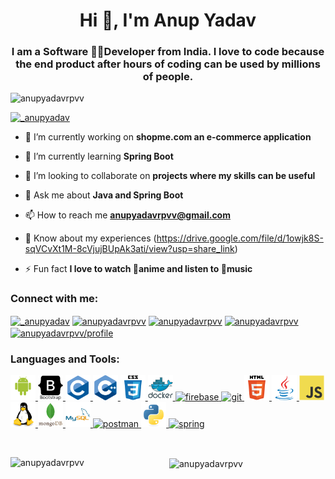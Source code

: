 <h1 align="center">Hi 👋, I'm Anup Yadav</h1>
<h3 align="center">I am a Software 🧑‍💻Developer from India. I love to code because the end product after hours of coding can be used by millions of people.</h3>

<p align="left"> <img src="https://komarev.com/ghpvc/?username=anupyadavrpvv&label=Profile%20views&color=0e75b6&style=flat" alt="anupyadavrpvv" /> </p>

<p align="left"> <a href="https://twitter.com/_anupyadav" target="blank"><img src="https://img.shields.io/twitter/follow/_anupyadav?logo=twitter&style=for-the-badge" alt="_anupyadav" /></a> </p>

- 🔭 I’m currently working on **shopme.com an e-commerce application**

- 🌱 I’m currently learning **Spring Boot**

- 👯 I’m looking to collaborate on **projects where my skills can be useful**

- 💬 Ask me about **Java and Spring Boot**

- 📫 How to reach me **anupyadavrpvv@gmail.com**

- 📄 Know about my experiences (https://drive.google.com/file/d/1owjk8S-sqVCvXt1M-8cVjujBUpAk3ati/view?usp=share_link)

- ⚡ Fun fact **I love to watch 👺anime and listen to 🎵music**

<h3 align="left">Connect with me:</h3>
<p align="left">
<a href="https://twitter.com/_anupyadav" target="blank"><img align="center" src="https://raw.githubusercontent.com/rahuldkjain/github-profile-readme-generator/master/src/images/icons/Social/twitter.svg" alt="_anupyadav" height="30" width="40" /></a>
<a href="https://linkedin.com/in/anupyadavrpvv" target="blank"><img align="center" src="https://raw.githubusercontent.com/rahuldkjain/github-profile-readme-generator/master/src/images/icons/Social/linked-in-alt.svg" alt="anupyadavrpvv" height="30" width="40" /></a>
<a href="https://fb.com/anupyadavrpvv" target="blank"><img align="center" src="https://raw.githubusercontent.com/rahuldkjain/github-profile-readme-generator/master/src/images/icons/Social/facebook.svg" alt="anupyadavrpvv" height="30" width="40" /></a>
<a href="https://www.leetcode.com/anupyadavrpvv" target="blank"><img align="center" src="https://raw.githubusercontent.com/rahuldkjain/github-profile-readme-generator/master/src/images/icons/Social/leet-code.svg" alt="anupyadavrpvv" height="30" width="40" /></a>
<a href="https://auth.geeksforgeeks.org/user/anupyadavrpvv/profile" target="blank"><img align="center" src="https://raw.githubusercontent.com/rahuldkjain/github-profile-readme-generator/master/src/images/icons/Social/geeks-for-geeks.svg" alt="anupyadavrpvv/profile" height="30" width="40" /></a>
</p>

<h3 align="left">Languages and Tools:</h3>
<p align="left"> <a href="https://developer.android.com" target="_blank" rel="noreferrer"> <img src="https://raw.githubusercontent.com/devicons/devicon/master/icons/android/android-original-wordmark.svg" alt="android" width="40" height="40"/> </a> <a href="https://getbootstrap.com" target="_blank" rel="noreferrer"> <img src="https://raw.githubusercontent.com/devicons/devicon/master/icons/bootstrap/bootstrap-plain-wordmark.svg" alt="bootstrap" width="40" height="40"/> </a> <a href="https://www.cprogramming.com/" target="_blank" rel="noreferrer"> <img src="https://raw.githubusercontent.com/devicons/devicon/master/icons/c/c-original.svg" alt="c" width="40" height="40"/> </a> <a href="https://www.w3schools.com/cpp/" target="_blank" rel="noreferrer"> <img src="https://raw.githubusercontent.com/devicons/devicon/master/icons/cplusplus/cplusplus-original.svg" alt="cplusplus" width="40" height="40"/> </a> <a href="https://www.w3schools.com/css/" target="_blank" rel="noreferrer"> <img src="https://raw.githubusercontent.com/devicons/devicon/master/icons/css3/css3-original-wordmark.svg" alt="css3" width="40" height="40"/> </a> <a href="https://www.docker.com/" target="_blank" rel="noreferrer"> <img src="https://raw.githubusercontent.com/devicons/devicon/master/icons/docker/docker-original-wordmark.svg" alt="docker" width="40" height="40"/> </a> <a href="https://firebase.google.com/" target="_blank" rel="noreferrer"> <img src="https://www.vectorlogo.zone/logos/firebase/firebase-icon.svg" alt="firebase" width="40" height="40"/> </a> <a href="https://git-scm.com/" target="_blank" rel="noreferrer"> <img src="https://www.vectorlogo.zone/logos/git-scm/git-scm-icon.svg" alt="git" width="40" height="40"/> </a> <a href="https://www.w3.org/html/" target="_blank" rel="noreferrer"> <img src="https://raw.githubusercontent.com/devicons/devicon/master/icons/html5/html5-original-wordmark.svg" alt="html5" width="40" height="40"/> </a> <a href="https://www.java.com" target="_blank" rel="noreferrer"> <img src="https://raw.githubusercontent.com/devicons/devicon/master/icons/java/java-original.svg" alt="java" width="40" height="40"/> </a> <a href="https://developer.mozilla.org/en-US/docs/Web/JavaScript" target="_blank" rel="noreferrer"> <img src="https://raw.githubusercontent.com/devicons/devicon/master/icons/javascript/javascript-original.svg" alt="javascript" width="40" height="40"/> </a> <a href="https://www.linux.org/" target="_blank" rel="noreferrer"> <img src="https://raw.githubusercontent.com/devicons/devicon/master/icons/linux/linux-original.svg" alt="linux" width="40" height="40"/> </a> <a href="https://www.mongodb.com/" target="_blank" rel="noreferrer"> <img src="https://raw.githubusercontent.com/devicons/devicon/master/icons/mongodb/mongodb-original-wordmark.svg" alt="mongodb" width="40" height="40"/> </a> <a href="https://www.mysql.com/" target="_blank" rel="noreferrer"> <img src="https://raw.githubusercontent.com/devicons/devicon/master/icons/mysql/mysql-original-wordmark.svg" alt="mysql" width="40" height="40"/> </a> <a href="https://postman.com" target="_blank" rel="noreferrer"> <img src="https://www.vectorlogo.zone/logos/getpostman/getpostman-icon.svg" alt="postman" width="40" height="40"/> </a> <a href="https://www.python.org" target="_blank" rel="noreferrer"> <img src="https://raw.githubusercontent.com/devicons/devicon/master/icons/python/python-original.svg" alt="python" width="40" height="40"/> </a> <a href="https://spring.io/" target="_blank" rel="noreferrer"> <img src="https://www.vectorlogo.zone/logos/springio/springio-icon.svg" alt="spring" width="40" height="40"/> </a> </p>

&nbsp;
&nbsp;
&nbsp;&nbsp;
&nbsp;
&nbsp;&nbsp;
&nbsp;
&nbsp;&nbsp;
&nbsp;
&nbsp;
<p align="center"><img align="left" src="https://github-readme-stats.vercel.app/api/top-langs?username=anupyadavrpvv&show_icons=true&locale=en&layout=compact" alt="anupyadavrpvv" /></p>

<p align="center">&nbsp;<img align="center" src="https://github-readme-stats.vercel.app/api?username=anupyadavrpvv&show_icons=true&locale=en" alt="anupyadavrpvv" /></p>

